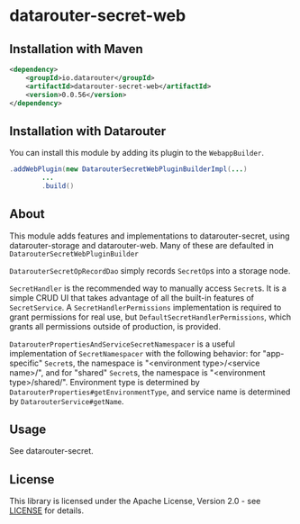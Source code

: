 # datarouter-secret-web

## Installation with Maven

```xml
<dependency>
	<groupId>io.datarouter</groupId>
	<artifactId>datarouter-secret-web</artifactId>
	<version>0.0.56</version>
</dependency>
```

## Installation with Datarouter

You can install this module by adding its plugin to the `WebappBuilder`.

```java
.addWebPlugin(new DatarouterSecretWebPluginBuilderImpl(...)
		...
		.build()
```

## About

This module adds features and implementations to datarouter-secret, using datarouter-storage and datarouter-web. Many
of these are defaulted in `DatarouterSecretWebPluginBuilder`

`DatarouterSecretOpRecordDao` simply records `SecretOp`s into a storage node.

`SecretHandler` is the recommended way to manually access `Secret`s. It is a simple CRUD UI that takes advantage of all
the built-in features of `SecretService`. A `SecretHandlerPermissions` implementation is required to grant permissions
for real use, but `DefaultSecretHandlerPermissions`, which grants all permissions outside of production, is provided.

`DatarouterPropertiesAndServiceSecretNamespacer` is a useful implementation of `SecretNamespacer` with the following
behavior: for "app-specific" `Secret`s, the namespace is "\<environment type\>/\<service name\>/", and for "shared"
`Secret`s, the namespace is "\<environment type\>/shared/". Environment type is determined by
`DatarouterProperties#getEnvironmentType`, and service name is determined by `DatarouterService#getName`.

## Usage

See datarouter-secret.

## License

This library is licensed under the Apache License, Version 2.0 - see [LICENSE](../LICENSE) for details.
